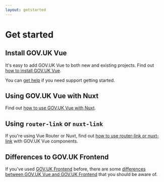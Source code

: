 ```yaml
---
layout: getstarted
---
```


# Get started

## Install GOV.UK Vue

It's easy to add GOV.UK Vue to both new and existing projects. Find out [how to install GOV.UK Vue](/get-started/installing-govuk-vue).

You can [get help](/support) if you need support getting started.

## Using GOV.UK Vue with Nuxt

Find out [how to use GOV.UK Vue with Nuxt](/get-started/using-govuk-vue-with-nuxt).

## Using `router-link` or `nuxt-link`

If you're using Vue Router or Nuxt, find out [how to use router-link or nuxt-link](/get-started/using-router-link-or-nuxt-link) with GOV.UK Vue components.

## Differences to GOV.UK Frontend

If you've used [GOV.UK Frontend](https://frontend.design-system.service.gov.uk/) before, there are some
[differences between GOV.UK Vue and GOV.UK Frontend](/get-started/differences-to-govuk-frontend) that you should be aware of.

